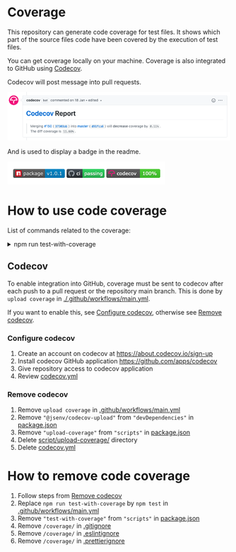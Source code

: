 # Coverage

This repository can generate code coverage for test files. It shows which part of the source files code have been covered by the execution of test files.

You can get coverage locally on your machine. Coverage is also integrated to GitHub using [Codecov](https://docs.codecov.io/docs/pull-request-comments).

Codecov will post message into pull requests.

![stuff](./codecov-pr-comment.png)

And is used to display a badge in the readme.

![stuff](./codecov-badge.png)

# How to use code coverage

List of commands related to the coverage:

<details>
  <summary>npm run test-with-coverage</summary>

Execute tests and collect associated code coverage. Also generates an html coverage report.

![stuff](./test-with-coverage-terminal.png)

HTML files can be opened in a browser to naviguate coverage and look like this:

![stuff](./codecov-report-html.png)

</details>

## Codecov

To enable integration into GitHub, coverage must be sent to codecov after each push to a pull request or the repository main branch. This is done by `upload coverage` in [./.github/workflows/main.yml](../../.github/workflows/main.yml).

If you want to enable this, see [Configure codecov](#Configure-codecov), otherwise see [Remove codecov](#Remove-codecov).

### Configure codecov

1. Create an account on codecov at https://about.codecov.io/sign-up
2. Install codecov GitHub application https://github.com/apps/codecov
3. Give repository access to codecov application
4. Review [codecov.yml](../../codecov.yml)

### Remove codecov

1. Remove `upload coverage` in [.github/workflows/main.yml](../../.github/workflows/main.yml)
2. Remove `"@jsenv/codecov-upload"` from `"devDependencies"` in [package.json](../../package.json#)
3. Remove `"upload-coverage"` from `"scripts"` in [package.json](../../package.json)
4. Delete [script/upload-coverage/](../../script/upload-coverage/) directory
5. Delete [codecov.yml](../../codecov.yml)

# How to remove code coverage

1. Follow steps from [Remove codecov](#Remove-codecov)
2. Replace `npm run test-with-coverage` by `npm test` in [.github/workflows/main.yml](../../.github/workflows/main.yml)
3. Remove `"test-with-coverage"` from `"scripts"` in [package.json](../../package.json)
4. Remove `/coverage/` in [.gitignore](../../.gitignore)
5. Remove `/coverage/` in [.eslintignore](../../.eslintignore)
6. Remove `/coverage/` in [.prettierignore](../../.prettierignore)
